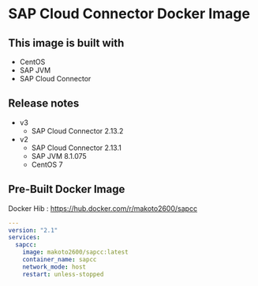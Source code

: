 # SAP Cloud Connector Docker Image

## This image is built with

- CentOS
- SAP JVM
- SAP Cloud Connector

## Release notes

- v3
    - SAP Cloud Connector 2.13.2
- v2
    - SAP Cloud Connector 2.13.1
    - SAP JVM 8.1.075
    - CentOS 7

## Pre-Built Docker Image

Docker Hib : https://hub.docker.com/r/makoto2600/sapcc

```yaml
---
version: "2.1"
services:
  sapcc:
    image: makoto2600/sapcc:latest
    container_name: sapcc
    network_mode: host
    restart: unless-stopped
```
